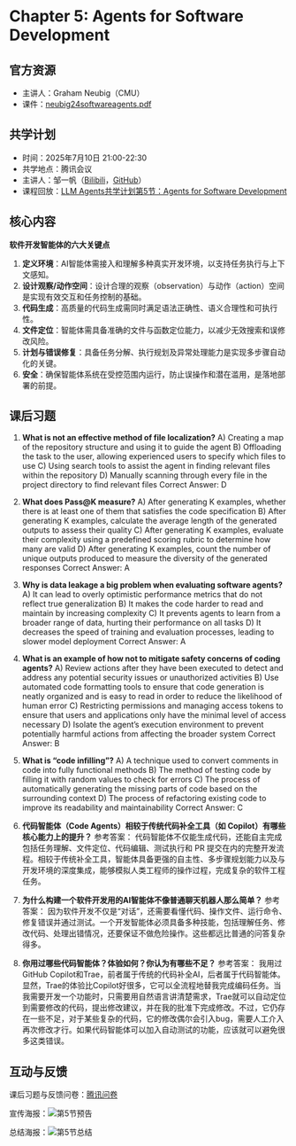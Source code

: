 # Chapter 5: Agents for Software Development

## 官方资源

- 主讲人：Graham Neubig（CMU）
- 课件：[neubig24softwareagents.pdf](https://rdi.berkeley.edu/llm-agents-mooc/slides/neubig24softwareagents.pdf)

## 共学计划

- 时间：2025年7月10日 21:00-22:30
- 共学地点：腾讯会议
- 主讲人：邹一帆（[Bilibili](https://space.bilibili.com/614807456)，[GitHub](https://github.com/y-vonn)）
- 课程回放：[LLM Agents共学计划第5节：Agents for Software Development](https://www.bilibili.com/video/BV1q6uKzQEL2)

## 核心内容

**软件开发智能体的六大关键点**
1. **定义环境**：AI智能体需接入和理解多种真实开发环境，以支持任务执行与上下文感知。
2. **设计观察/动作空间**：设计合理的观察（observation）与动作（action）空间是实现有效交互和任务控制的基础。
3. **代码生成**：高质量的代码生成需同时满足语法正确性、语义合理性和可执行性。
4. **文件定位**：智能体需具备准确的文件与函数定位能力，以减少无效搜索和误修改风险。
5. **计划与错误修复**：具备任务分解、执行规划及异常处理能力是实现多步骤自动化的关键。
6. **安全**：确保智能体系统在受控范围内运行，防止误操作和潜在滥用，是落地部署的前提。

## 课后习题

1. **What is not an effective method of file localization?**
A) Creating a map of the repository structure and using it to guide the agent
B) Offloading the task to the user, allowing experienced users to specify which files to use
C) Using search tools to assist the agent in finding relevant files within the repository
D) Manually scanning through every file in the project directory to find relevant files
Correct Answer: D

2. **What does Pass@K measure?**
A) After generating K examples, whether there is at least one of them that satisfies the code specification
B) After generating K examples, calculate the average length of the generated outputs to assess their quality
C) After generating K examples, evaluate their complexity using a predefined scoring rubric to determine how many are valid
D) After generating K examples, count the number of unique outputs produced to measure the diversity of the generated responses
Correct Answer: A

3. **Why is data leakage a big problem when evaluating software agents?**
A) It can lead to overly optimistic performance metrics that do not reflect true generalization
B) It makes the code harder to read and maintain by increasing complexity
C) It prevents agents to learn from a broader range of data, hurting their performance on all tasks
D) It decreases the speed of training and evaluation processes, leading to slower model deployment
Correct Answer: A

4. **What is an example of how not to mitigate safety concerns of coding agents?**
A) Review actions after they have been executed to detect and address any potential security issues or unauthorized activities
B) Use automated code formatting tools to ensure that code generation is neatly organized and is easy to read in order to reduce the likelihood of human error
C) Restricting permissions and managing access tokens to ensure that users and applications only have the minimal level of access necessary
D) Isolate the agent’s execution environment to prevent potentially harmful actions from affecting the broader system
Correct Answer: B

5. **What is “code infilling”?**
A) A technique used to convert comments in code into fully functional methods
B) The method of testing code by filling it with random values to check for errors
C) The process of automatically generating the missing parts of code based on the surrounding context
D) The process of refactoring existing code to improve its readability and maintainability
Correct Answer: C

6. **代码智能体（Code Agents）相较于传统代码补全工具（如 Copilot）有哪些核心能力上的提升？**
参考答案：
代码智能体不仅能生成代码，还能自主完成包括任务理解、文件定位、代码编辑、测试执行和 PR 提交在内的完整开发流程。相较于传统补全工具，智能体具备更强的自主性、多步骤规划能力以及与开发环境的深度集成，能够模拟人类工程师的操作过程，完成复杂的软件工程任务。

7. **为什么构建一个软件开发用的AI智能体不像普通聊天机器人那么简单？**
参考答案：
因为软件开发不仅是“对话”，还需要看懂代码、操作文件、运行命令、修复错误并通过测试。一个开发智能体必须具备多种技能，包括理解任务、修改代码、处理出错情况，还要保证不做危险操作。这些都远比普通的问答复杂得多。

8. **你用过哪些代码智能体？体验如何？你认为有哪些不足？**
参考答案：
我用过GitHub Copilot和Trae，前者属于传统的代码补全AI，后者属于代码智能体。显然，Trae的体验比Copilot好很多，它可以全流程地替我完成编码任务。当我需要开发一个功能时，只需要用自然语言讲清楚需求，Trae就可以自动定位到需要修改的代码，提出修改建议，并在我的批准下完成修改。不过，它仍存在一些不足，对于某些复杂的代码，它的修改偶尔会引入bug，需要人工介入再次修改才行。如果代码智能体可以加入自动测试的功能，应该就可以避免很多这类错误。

## 互动与反馈

课后习题与反馈问卷：[腾讯问卷](https://docs.qq.com/form/page/DTWd0Z2RuVGpwZmx3)

宣传海报：![第5节预告](../assets/LLMAgents共学计划/第5节预告.png)

总结海报：![第5节总结](../assets/LLMAgents共学计划/第5节总结.png)